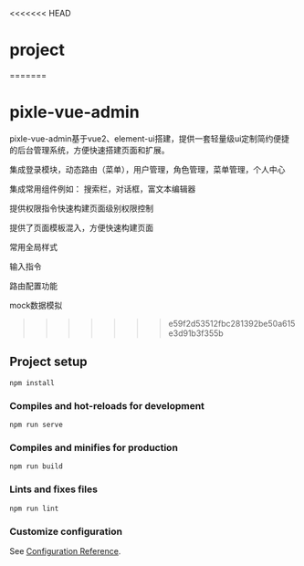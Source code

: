 <<<<<<< HEAD
# project
=======
# pixle-vue-admin
pixle-vue-admin基于vue2、element-ui搭建，提供一套轻量级ui定制简约便捷的后台管理系统，方便快速搭建页面和扩展。

集成登录模块，动态路由（菜单），用户管理，角色管理，菜单管理，个人中心 

集成常用组件例如： 搜索栏，对话框，富文本编辑器

提供权限指令快速构建页面级别权限控制

提供了页面模板混入，方便快速构建页面 

常用全局样式

输入指令 

路由配置功能  

mock数据模拟


>>>>>>> e59f2d53512fbc281392be50a615e3d91b3f355b

## Project setup
```
npm install
```

### Compiles and hot-reloads for development
```
npm run serve
```

### Compiles and minifies for production
```
npm run build
```

### Lints and fixes files
```
npm run lint
```

### Customize configuration
See [Configuration Reference](https://cli.vuejs.org/config/).
